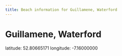 ```yaml
---
title: Beach information for Guillamene, Waterford
---
```

# Guillamene, Waterford 

<div class="location-info">latitude: 52.80665171 longitude: -7.16000000</div>
<div id="met-eireann-warnings" onload="get_met_eireann_warnings(EI27)"></div>
<div></div>